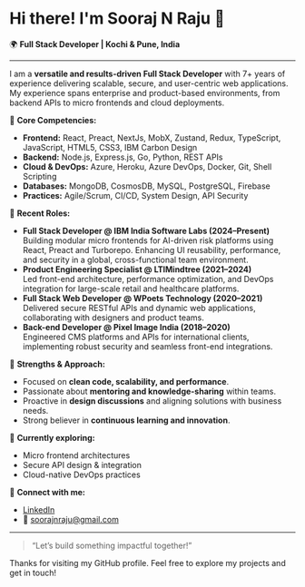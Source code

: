 # Hi there! I'm Sooraj N Raju 👋

🌍 **Full Stack Developer | Kochi & Pune, India**

---

I am a **versatile and results-driven Full Stack Developer** with 7+ years of experience delivering scalable, secure, and user-centric web applications. My experience spans enterprise and product-based environments, from backend APIs to micro frontends and cloud deployments.

🔧 **Core Competencies:**
- **Frontend:** React, Preact, NextJs, MobX, Zustand, Redux, TypeScript, JavaScript, HTML5, CSS3, IBM Carbon Design
- **Backend:** Node.js, Express.js, Go, Python, REST APIs
- **Cloud & DevOps:** Azure, Heroku, Azure DevOps, Docker, Git, Shell Scripting
- **Databases:** MongoDB, CosmosDB, MySQL, PostgreSQL, Firebase
- **Practices:** Agile/Scrum, CI/CD, System Design, API Security

💼 **Recent Roles:**
- **Full Stack Developer @ IBM India Software Labs (2024–Present)**  
  Building modular micro frontends for AI-driven risk platforms using React, Preact and Turborepo. Enhancing UI reusability, performance, and security in a global, cross-functional team environment.
- **Product Engineering Specialist @ LTIMindtree (2021–2024)**  
  Led front-end architecture, performance optimization, and DevOps integration for large-scale retail and healthcare platforms.
- **Full Stack Web Developer @ WPoets Technology (2020–2021)**  
  Delivered secure RESTful APIs and dynamic web applications, collaborating with designers and product teams.
- **Back-end Developer @ Pixel Image India (2018–2020)**  
  Engineered CMS platforms and APIs for international clients, implementing robust security and seamless front-end integrations.

🎯 **Strengths & Approach:**
- Focused on **clean code, scalability, and performance**.
- Passionate about **mentoring and knowledge-sharing** within teams.
- Proactive in **design discussions** and aligning solutions with business needs.
- Strong believer in **continuous learning and innovation**.

📌 **Currently exploring:**  
- Micro frontend architectures  
- Secure API design & integration  
- Cloud-native DevOps practices  

🔗 **Connect with me:**
- [LinkedIn](https://www.linkedin.com/in/soorajnraju/)
- 📧 soorajnraju@gmail.com

---

> “Let’s build something impactful together!”

Thanks for visiting my GitHub profile. Feel free to explore my projects and get in touch!